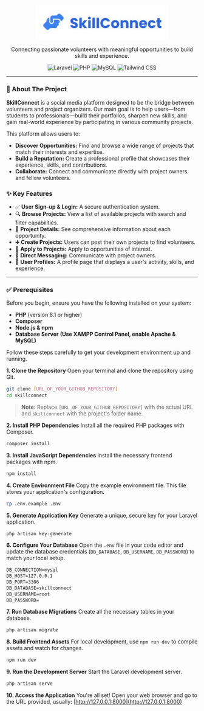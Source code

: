 <div align="center">
    <img src="https://github.com/OddIntern/SkillConnect/blob/main/public/assets/logo.jpg?raw=true" alt="SkillConnect Logo" width="350" />
    
  <p align="center">
    Connecting passionate volunteers with meaningful opportunities to build skills and experience.
  </p>
  
  <p align="center">
    <img src="https://img.shields.io/badge/Laravel-11.x-FF2D20?style=for-the-badge&logo=laravel" alt="Laravel">
    <img src="https://img.shields.io/badge/PHP-8.2-777BB4?style=for-the-badge&logo=php" alt="PHP">
    <img src="https://img.shields.io/badge/MySQL-4479A1?style=for-the-badge&logo=mysql&logoColor=white" alt="MySQL">
    <img src="https://img.shields.io/badge/Tailwind_CSS-38B2AC?style=for-the-badge&logo=tailwind-css&logoColor=white" alt="Tailwind CSS">
  </p>
</div>

---

### 📝 About The Project

**SkillConnect** is a social media platform designed to be the bridge between volunteers and project organizers. Our main goal is to help users—from students to professionals—build their portfolios, sharpen new skills, and gain real-world experience by participating in various community projects.

This platform allows users to:
- **Discover Opportunities:** Find and browse a wide range of projects that match their interests and expertise.
- **Build a Reputation:** Create a professional profile that showcases their experience, skills, and contributions.
- **Collaborate:** Connect and communicate directly with project owners and fellow volunteers.

### ✨ Key Features

- ✅ **User Sign-up & Login:** A secure authentication system.
- 🔍 **Browse Projects:** View a list of available projects with search and filter capabilities.
- 📄 **Project Details:** See comprehensive information about each opportunity.
- ➕ **Create Projects:** Users can post their own projects to find volunteers.
- 📩 **Apply to Projects:** Apply to opportunities of interest.
- 💬 **Direct Messaging:** Communicate with project owners.
- 👤 **User Profiles:** A profile page that displays a user's activity, skills, and experience.
---
### ✅ Prerequisites

Before you begin, ensure you have the following installed on your system:
- **PHP** (version 8.1 or higher)
- **Composer**
- **Node.js & npm**
- **Database Server** **(Use XAMPP Control Panel, enable Apache & MySQL)**


Follow these steps carefully to get your development environment up and running.

**1. Clone the Repository**
   Open your terminal and clone the repository using Git.
   ```bash
   git clone [URL_OF_YOUR_GITHUB_REPOSITORY]
   cd skillconnect
   ```
   > **Note:** Replace `[URL_OF_YOUR_GITHUB_REPOSITORY]` with the actual URL and `skillconnect` with the project's folder name.

**2. Install PHP Dependencies**
   Install all the required PHP packages with Composer.
   ```bash
   composer install
   ```

**3. Install JavaScript Dependencies**
   Install the necessary frontend packages with npm.
   ```bash
   npm install
   ```

**4. Create Environment File**
   Copy the example environment file. This file stores your application's configuration.
   ```bash
   cp .env.example .env
   ```

**5. Generate Application Key**
   Generate a unique, secure key for your Laravel application.
   ```bash
   php artisan key:generate
   ```

**6. Configure Your Database**
   Open the `.env` file in your code editor and update the database credentials (`DB_DATABASE`, `DB_USERNAME`, `DB_PASSWORD`) to match your local setup.
   ```env
   DB_CONNECTION=mysql
   DB_HOST=127.0.0.1
   DB_PORT=3306
   DB_DATABASE=skillconnect
   DB_USERNAME=root
   DB_PASSWORD=
   ```

**7. Run Database Migrations**
   Create all the necessary tables in your database.
   ```bash
   php artisan migrate
   ```

**8. Build Frontend Assets**
   For local development, use `npm run dev` to compile assets and watch for changes.
   ```bash
   npm run dev
   ```

**9. Run the Development Server**
   Start the Laravel development server.
   ```bash
   php artisan serve
   ```

**10. Access the Application**
    You're all set! Open your web browser and go to the URL provided, usually:
    [http://127.0.0.1:8000](http://127.0.0.1:8000)
